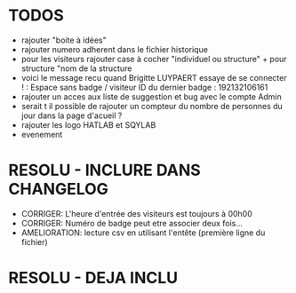 # TODOS

* rajouter "boite à idées"
* rajouter numero adherent dans le fichier historique
* pour les visiteurs rajouter case à cocher "individuel ou structure" + pour structure "nom de la structure
* voici le message recu quand Brigitte LUYPAERT essaye de se connecter ! : Espace sans badge / visiteur ID du dernier badge : 192132106161
* rajouter un acces aux liste de suggestion et bug avec le compte Admin
* serait t il possible de rajouter un compteur du nombre de personnes du jour dans la page d'acueil ?
* rajouter les logo HATLAB et SQYLAB
* evenement

# RESOLU - INCLURE DANS CHANGELOG

* CORRIGER: L'heure d'entrée des visiteurs est toujours à 00h00
* CORRIGER: Numéro de badge peut etre associer deux fois...
* AMELIORATION: lecture csv en utilisant l'entête (première ligne du fichier)

# RESOLU - DEJA INCLU
